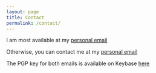 ```yaml
---
layout: page
title: Contact
permalink: /contact/
---
```


I am most available at my [personal email](mailto:andrew.nicolalde@gmail.com)

Otherwise, you can contact me at my [personal email](mailto:andrew.nicolalde@gmail.com)

The PGP key for both emails is available on Keybase [here](https://keybase.io/andrewnicolalde)